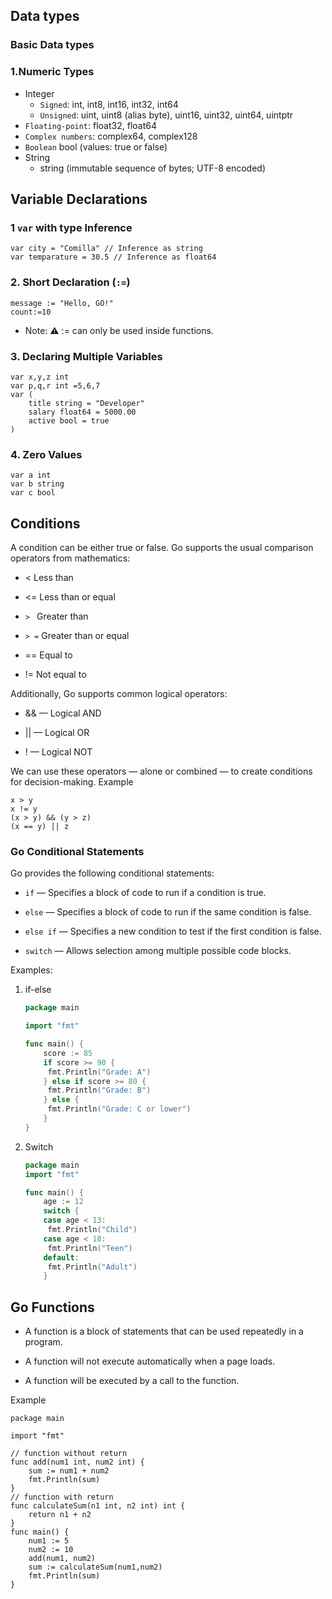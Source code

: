 ## Data types

### Basic Data types

### 1.Numeric Types

- Integer
  - `Signed`: int, int8, int16, int32, int64
  - `Unsigned`: uint, uint8 (alias byte), uint16, uint32, uint64, uintptr
- `Floating-point`: float32, float64
- `Complex numbers`: complex64, complex128
- `Boolean`
  bool (values: true or false)
- String
  - string (immutable sequence of bytes; UTF-8 encoded)

## Variable Declarations

### 1 `var` with type Inference

```golang
var city = "Comilla" // Inference as string
var temparature = 30.5 // Inference as float64
```

### 2. Short Declaration (`:=`)

```golang
message := "Hello, GO!"
count:=10
```

- Note: ⚠️ := can only be used inside functions.

### 3. Declaring Multiple Variables

```golang
var x,y,z int
var p,q,r int =5,6,7
var (
    title string = "Developer"
    salary float64 = 5000.00
    active bool = true
)
```

### 4. Zero Values

```golang
var a int
var b string
var c bool
```

## Conditions

A condition can be either true or false.
Go supports the usual comparison operators from mathematics:

- < Less than

- <= Less than or equal

- `> ` Greater than

- `> =` Greater than or equal

- == Equal to

- != Not equal to

Additionally, Go supports common logical operators:

- && — Logical AND

- || — Logical OR

- ! — Logical NOT

We can use these operators — alone or combined — to create conditions for decision-making.
Example

```golang
x > y
x != y
(x > y) && (y > z)
(x == y) || z

```

### Go Conditional Statements

Go provides the following conditional statements:

- `if` — Specifies a block of code to run if a condition is true.

- `else` — Specifies a block of code to run if the same condition is false.

- `else if` — Specifies a new condition to test if the first condition is false.

- `switch` — Allows selection among multiple possible code blocks.

Examples:

1. if-else

   ```go
   package main

   import "fmt"

   func main() {
       score := 85
       if score >= 90 {
   	    fmt.Println("Grade: A")
       } else if score >= 80 {
   	    fmt.Println("Grade: B")
       } else {
   	    fmt.Println("Grade: C or lower")
       }
   }
   ```

2. Switch

   ```go
   package main
   import "fmt"

   func main() {
       age := 12
       switch {
       case age < 13:
   	    fmt.Println("Child")
       case age < 18:
   	    fmt.Println("Teen")
       default:
   	    fmt.Println("Adult")
       }
   ```

## Go Functions

- A function is a block of statements that can be used repeatedly in a program.

- A function will not execute automatically when a page loads.

- A function will be executed by a call to the function.

Example

```golang
package main

import "fmt"

// function without return
func add(num1 int, num2 int) {
	sum := num1 + num2
	fmt.Println(sum)
}
// function with return
func calculateSum(n1 int, n2 int) int {
	return n1 + n2
}
func main() {
	num1 := 5
	num2 := 10
	add(num1, num2)
	sum := calculateSum(num1,num2)
	fmt.Println(sum)
}
```
